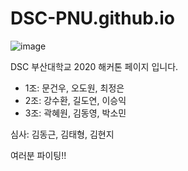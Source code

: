 # DSC-PNU.github.io

![image](https://user-images.githubusercontent.com/37135317/89702957-2c921080-d981-11ea-88c1-0322b8bd57ca.png)

DSC 부산대학교 2020 해커톤 페이지 입니다.


- 1조: 문건우, 오도원, 최정은
- 2조: 강수환, 길도연, 이승익
- 3조: 곽혜원, 김동영, 박소민

심사: 김동근, 김태형, 김현지

여러분 파이팅!!
